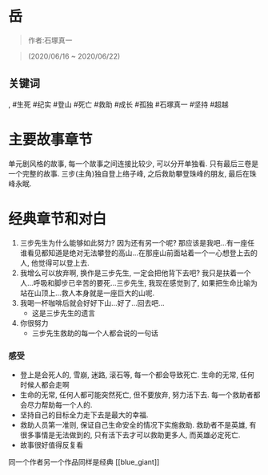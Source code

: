 # 岳

> 作者:石塚真一

> (2020/06/16 \~ 2020/06/22)

## 关键词
, #生死 #纪实 #登山 #死亡 #救助 #成长 #孤独 #石塚真一 #坚持 #超越

# 主要故事章节
单元剧风格的故事, 每一个故事之间连接比较少, 可以分开单独看. 只有最后三卷是一个完整的故事. 三步(主角)独自登上络子峰, 之后救助攀登珠峰的朋友, 最后在珠峰永眠.

# 经典章节和对白
1. 三步先生为什么能够如此努力? 因为还有另一个呢? 那应该是我吧...有一座任谁看见都知道是绝对无法攀登的高山...在那座山前面站着一个一心想登上去的人, 他觉得可以登上去.
2. 我增么可以放弃啊, 换作是三步先生, 一定会把他背下去吧? 我只是扶着一个人...呼吸和脚步已辛苦的要死...三步先生, 我现在感觉到了, 如果把生命比喻为站在山顶上...救人本身就是一座巨大的山呢.
3. 我喝一杯咖啡后就会好好下山...好了...回去吧...
    * 这是三步先生的遗言
4. 你很努力
    * 三步先生救助的每一个人都会说的一句话

### 感受
* 登上是会死人的, 雪崩, 迷路, 滚石等, 每一个都会导致死亡. 生命的无常, 任何时候人都会走啊
* 生命的无常, 任何人都可能突然死亡, 但不要放弃, 努力活下去. 每一个救助者都会尽力帮助每一个人的.
* 坚持自己的目标全力走下去是最大的幸福.
* 救助人员第一准则, 保证自己生命安全的情况下实施救助. 救助者不是英雄, 有很多事情是无法做到的, 只有活下去才可以救助更多人, 而英雄必定死亡.
* 故事很好值得反复看

同一个作者另一个作品同样是经典 [[blue_giant]]
